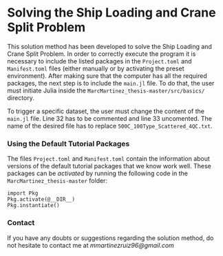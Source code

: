 # Solving the Ship Loading and Crane Split Problem

This solution method has been developed to solve the Ship Loading and Crane Split Problem. In order to correctly execute the program it is necessary to include the listed packages in the `Project.toml` and `Manifest.toml` files (either manually or by activating the preset environment). After making sure that the computer has all the required packages, the next step is to include the `main.jl` file. To do that, the user must initiate Julia inside the `MarcMartinez_thesis-master/src/basics/` directory.

To trigger a specific dataset, the user must change the content of the `main.jl` file. Line 32 has to be commented and line 33 uncomented. The name of the desired file has to replace `500C_100Type_Scattered_4QC.txt`.


### Using the Default Tutorial Packages

The files `Project.toml` and `Manifest.toml` contain the information about versions of the default tutorial packages that we know work well. These packages can be _activated_ by running the following code in the `MarcMartinez_thesis-master` folder:
```
import Pkg
Pkg.activate(@__DIR__)
Pkg.instantiate()
```

### Contact
If you have any doubts or suggestions regarding the solution method, do not hesitate to contact me at _mmartinezruiz96@gmail.com_
